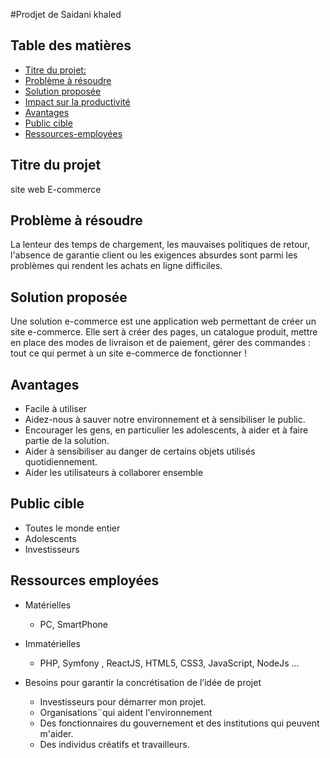 #Prodjet de Saidani khaled
## Table des matières

- [Titre du projet:](#Titre-du-projet)
- [Problème à résoudre ](#Problème-à-résoudre)
- [Solution proposée](#Solution-proposée)
- [Impact sur la productivité](#Impact-sur-la-productivité)
- [Avantages](#Avantages)
- [Public cible](#Public-cible)
- [Ressources-employées](#Ressources-employées)

## Titre du projet
site web E-commerce

## Problème à résoudre
La lenteur des temps de chargement, les mauvaises politiques de retour, l'absence de garantie client ou les exigences absurdes sont parmi les problèmes qui rendent les achats en ligne difficiles.

## Solution proposée
Une solution e-commerce est une application web permettant de créer un site e-commerce. Elle sert à créer des pages, un catalogue produit, mettre en place des modes de livraison et de paiement, gérer des commandes : tout ce qui permet à un site e-commerce de fonctionner !


## Avantages

- Facile à utiliser
- Aidez-nous à sauver notre environnement et à sensibiliser le public.
- Encourager les gens, en particulier les adolescents, à aider et à faire partie de la solution.
- Aider à sensibiliser au danger de certains objets utilisés quotidiennement.
- Aider les utilisateurs à collaborer ensemble 

## Public cible 
* Toutes le monde entier 
* Adolescents 
* Investisseurs


## Ressources employées
* Matérielles
   * PC, SmartPhone

* Immatérielles
   * PHP, Symfony , ReactJS, HTML5, CSS3, JavaScript, NodeJs ...

* Besoins pour garantir la concrétisation de l’idée de projet
  * Investisseurs pour démarrer mon projet.
  * Organisations¨qui aident l'environnement
  * Des fonctionnaires du gouvernement et des institutions qui peuvent  m'aider.
  * Des individus créatifs et travailleurs.


